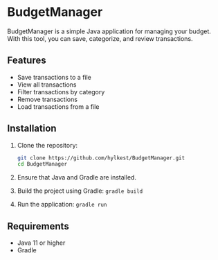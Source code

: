 # BudgetManager

BudgetManager is a simple Java application for managing your budget.  
With this tool, you can save, categorize, and review transactions.

## Features
- Save transactions to a file
- View all transactions
- Filter transactions by category
- Remove transactions
- Load transactions from a file

## Installation

1. Clone the repository:
   ```sh
   git clone https://github.com/hylkest/BudgetManager.git
   cd BudgetManager

2. Ensure that Java and Gradle are installed.

3. Build the project using Gradle:
```gradle build```

4. Run the application:
```gradle run```

## Requirements

- Java 11 or higher
- Gradle